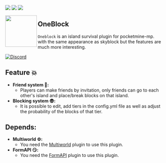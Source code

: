 [![](https://poggit.pmmp.io/shield.state/Oneblock)](https://poggit.pmmp.io/p/RedSkyBlock)
[![](https://poggit.pmmp.io/shield.api/Oneblock)](https://poggit.pmmp.io/p/RedSkyBlock)
[![](https://poggit.pmmp.io/shield.dl.total/Oneblock)](https://poggit.pmmp.io/p/RedSkyBlock)

<img src="https://play-lh.googleusercontent.com/RY0k-vbWIgnPYXU4XciUYaay6C_vvjUv85rf1bb0NrSLOHylIBNSCZkIkyiCRtCbT-A" width="100" height="100" align="left"></img>

## OneBlock
```Oneblock``` is an island survival plugin for pocketmine-mp. with the same appearance as skyblock but the features are much more interesting.


[![Discord](https://img.shields.io/discord/965662639168569394.svg?label=&logo=discord&logoColor=ffffff&color=7389D8&labelColor=6A7EC2)](https://discord.gg/KrjD6t9HJt)

## Feature 💥
- **Friend system 🙋:**
  - Players can make friends by invitation, only friends can go to each other's island and place/break blocks on that island.
- **Blocking system 😨:**
  - It is possible to edit, add tiers in the config.yml file as well as adjust the probability of the blocks of that tier.
## Depends:
- **Multiworld ⚙️:**
  - You need the [Multiworld](https://poggit.pmmp.io/p/MultiWorld) plugin to use this plugin.
- **FormAPI 😏:**
  - You need the [FormAPI](https://github.com/jojoe77777/FormAPI) plugin to use this plugin.
